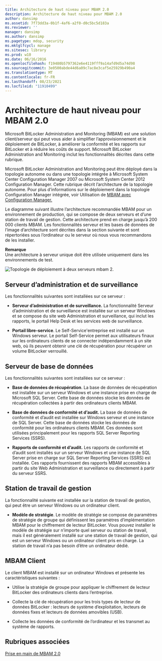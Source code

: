 ```yaml
---
title: Architecture de haut niveau pour MBAM 2.0
description: Architecture de haut niveau pour MBAM 2.0
author: dansimp
ms.assetid: 7f73dd3a-0b1f-4af6-a2f0-d0c5bc5d183a
ms.reviewer: ''
manager: dansimp
ms.author: dansimp
ms.pagetype: mdop, security
ms.mktglfcycl: manage
ms.sitesec: library
ms.prod: w10
ms.date: 06/16/2016
ms.openlocfilehash: f19480b5797362e6e4119fff9a14afd9d5a74d98
ms.sourcegitcommit: 3e0500abde44d6a09c7ac8e3caf5e25929b490a4
ms.translationtype: MT
ms.contentlocale: fr-FR
ms.lasthandoff: 08/23/2021
ms.locfileid: "11910499"
---
```

# <a name="high-level-architecture-for-mbam-20"></a>Architecture de haut niveau pour MBAM 2.0


Microsoft BitLocker Administration and Monitoring (MBAM) est une solution client/serveur qui peut vous aider à simplifier l’approvisionnement et le déploiement de BitLocker, à améliorer la conformité et les rapports sur BitLocker et à réduire les coûts de support. Microsoft BitLocker Administration and Monitoring inclut les fonctionnalités décrites dans cette rubrique.

Microsoft BitLocker Administration and Monitoring peut être déployé dans la topologie autonome ou dans une topologie intégrée à Microsoft System Center Configuration Manager 2007 ou Microsoft System Center 2012 Configuration Manager. Cette rubrique décrit l’architecture de la topologie autonome. Pour plus d’informations sur le déploiement dans la topologie Configuration Manager intégrée, voir Utilisation de [MBAM avec Configuration Manager.](using-mbam-with-configuration-manager.md)

Le diagramme suivant illustre l’architecture recommandée MBAM pour un environnement de production, qui se compose de deux serveurs et d’une station de travail de gestion. Cette architecture prend en charge jusqu’à 200 000 clients MBAM. Les fonctionnalités serveur et les bases de données de l’image d’architecture sont décrites dans la section suivante et sont répertoriées sous l’ordinateur ou le serveur où nous vous recommandons de les installer.

**Remarque**  
Une architecture à serveur unique doit être utilisée uniquement dans les environnements de test.

 

![Topologie de déploiement à deux serveurs mbam 2.](images/mbam2-3-servers.gif)

## <a name="administration-and-monitoring-server"></a>Serveur d’administration et de surveillance


Les fonctionnalités suivantes sont installées sur ce serveur :

-   **Serveur d’administration et de surveillance.** La fonctionnalité Serveur d’administration et de surveillance est installée sur un serveur Windows et se compose du site web Administration et surveillance, qui inclut les rapports, le portail Help Desk et les services web de surveillance.

-   **Portail libre-service**. Le Self-Service'entreprise est installé sur un Windows serveur. Le portail Self-Service permet aux utilisateurs finaux sur les ordinateurs clients de se connecter indépendamment à un site web, où ils peuvent obtenir une clé de récupération pour récupérer un volume BitLocker verrouillé.

## <a name="database-server"></a>Serveur de base de données


Les fonctionnalités suivantes sont installées sur ce serveur :

-   **Base de données de récupération**. La base de données de récupération est installée sur un serveur Windows et une instance prise en charge de Microsoft SQL Server. Cette base de données stocke les données de récupération collectées à partir des ordinateurs clients MBAM.

-   **Base de données de conformité et d’audit.** La base de données de conformité et d’audit est installée sur Windows serveur et une instance de SQL Server. Cette base de données stocke les données de conformité pour les ordinateurs clients MBAM. Ces données sont utilisées principalement pour les rapports SQL Server Reporting Services (SSRS).

-   **Rapports de conformité et d’audit.** Les rapports de conformité et d’audit sont installés sur un serveur Windows et une instance de SQL Server prise en charge sur SQL Server Reporting Services (SSRS) est installée. Ces rapports fournissent des rapports MBAM accessibles à partir du site Web Administration et surveillance ou directement à partir du serveur SSRS.

## <a name="management-workstation"></a>Station de travail de gestion


La fonctionnalité suivante est installée sur la station de travail de gestion, qui peut être un serveur Windows ou un ordinateur client.

-   **Modèle de stratégie**. Le modèle de stratégie se compose de paramètres de stratégie de groupe qui définissent les paramètres d’implémentation MBAM pour le chiffrement de lecteur BitLocker. Vous pouvez installer le modèle de stratégie sur n’importe quel serveur ou station de travail, mais il est généralement installé sur une station de travail de gestion, qui est un serveur Windows ou un ordinateur client pris en charge. La station de travail n’a pas besoin d’être un ordinateur dédié.

## <a name="mbam-client"></a><a href="" id="---------mbam-client"></a> MBAM Client


Le client MBAM est installé sur un ordinateur Windows et présente les caractéristiques suivantes :

-   Utilise la stratégie de groupe pour appliquer le chiffrement de lecteur BitLocker des ordinateurs clients dans l’entreprise.

-   Collecte la clé de récupération pour les trois types de lecteur de données BitLocker : lecteurs de système d’exploitation, lecteurs de données fixes et lecteurs de données amovibles (USB).

-   Collecte les données de conformité de l’ordinateur et les transmet au système de rapports.

## <a name="related-topics"></a>Rubriques associées


[Prise en main de MBAM 2.0](getting-started-with-mbam-20-mbam-2.md)

 

 





